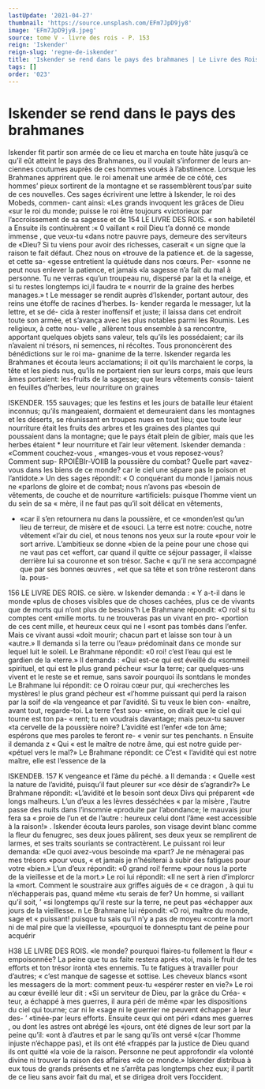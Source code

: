 ```yaml
---
lastUpdate: '2021-04-27'
thumbnail: 'https://source.unsplash.com/EFm7JpD9jy8'
image: 'EFm7JpD9jy8.jpeg'
source: tome V - livre des rois - P. 153
reign: 'Iskender'
reign-slug: 'regne-de-iskender'
title: 'Iskender se rend dans le pays des brahmanes | Le Livre des Rois | Shâhnâmeh'
tags: []
order: '023'
---
```


# Iskender se rend dans le pays des brahmanes

Iskender fit partir son armée de ce lieu et marcha en toute hâte jusqu’à ce qu’il eût atteint le pays des Brahmanes, ou il voulait s’informer de leurs an- ciennes coutumes auprès de ces hommes voués à l’abstinence. Lorsque les Brahmanes apprirent que. le roi amenait une armée de ce côté, ces hommes’
pieux sortirent de la montagne et se rassemblèrent tous’par suite de ces nouvelles. Ces sages écrivirent
une lettre à Iskender, le roi des Mobeds, commen- cant ainsi: «Les grands invoquent les grâces de Dieu
«sur le roi du monde; puisse le roi être toujours «victorieux par l’accroissement de sa sagesse et de
154 LE LIVRE DES ROIS.
« son habiletél a Ensuite ils continuèrent :« 0 vaillant
« roil Dieu t’a donné ce monde immense , que veux-tu «dans notre pauvre pays, demeure des serviteurs de «Dieu? Si tu viens pour avoir des richesses, caserait « un signe que la raison te fait défaut. Chez nous on «trouve de la patience et. de la sagesse, et cette sa- «gesse entretient la quiétude dans nos cœurs. Per- «sonne ne peut nous enlever la patience, et jamais «la sagesse n’a fait du mal à personne. Tu ne verras «qu’un troupeau nu, dispersé par la et la «neige, et si tu restes longtemps ici,il faudra te « nourrir de la graine des herbes manages.» t
Le messager se rendit auprès d’Iskender, portant autour, des reins une étoffe de racines d’herbes. Is- kender regarda le messager, lut la lettre, et se dé-
cida à rester inoffensif et juste; il laissa dans cet endroit toute son armée, et s’avança avec les plus notables parmi les Roumis. Les religieux, à cette nou- velle , allèrent tous ensemble à sa rencontre, apportant quelques objets sans valeur, tels qu’ils les possédaient;
car ils n’avaient ni trésors, ni semences, ni récoltes.
Tous prononcèrent des bénédictions sur le roi ma- gnanime de la terre. Iskender regarda les Brahmanes et écouta leurs acclamations; il oit qu’ils marchaient
le corps, la tête et les pieds nus, qu’ils ne portaient
rien sur leurs corps, mais que leurs âmes portaient: les-fruits de la sagesse; que leurs vêtements consis- taient en feuilles d’herbes, leur nourriture on graines

ISKENDER. 155 sauvages; que les festins et les jours de bataille leur
étaient inconnus; qu’ils mangeaient, dormaient et demeuraient dans les montagnes et les déserts, se réunissant en troupes nues en tout lieu; que toute leur nourriture était les fruits des arbres et les graines des plantes qui poussaient dans la montagne; que le pays était plein de gibier, mais que les herbes étaient \* leur nourriture et l’air leur vêtement.
Iskender demanda : «Comment couchez-vous , «manges-vous et vous reposez-vous? Comment sup- RPOIÊBIr-VOIIB la poussière du combat? Quelle part «avez-vous dans les biens de ce monde? car le ciel une sépare pas le poison et l’antidote.» Un des sages répondit: « O conquérant du monde l jamais nous ne «parlons de gloire et de combat; nous n’avons pas «besoin de vêtements, de couche et de nourriture «artificiels: puisque l’homme vient un du sein de sa
« mère, il ne faut pas qu’il soit délicat en vêtements,

- «car il s’en retournera nu dans la poussière, et ce «monden’est qu’un lieu de terreur, de misère et de
  «souci. La terre est notre: couche, notre vêtement «l’air du ciel, et nous tenons nos yeux sur la route «pour voir le sort arrive. L’ambitieux se donne «bien de la peine pour une chose qui ne vaut pas cet «effort, car quand il quitte ce séjour passager, il «laisse derrière lui sa couronne et son trésor. Sache
  « qu’il ne sera accompagné que par ses bonnes œuvres ,
  «et que sa tête et son trône resteront dans la. pous-

156 LE LIVRE DES ROIS.
ce sière. w Iskender demanda : « Y a-t-il dans le monde
«plus de choses visibles que de choses cachées, plus ce de vivants que de morts qui n’ont plus de besoins’h
Le Brahmane répondit: «O roi! si tu comptes cent «mille morts. tu ne trouveras pas un vivant en pro- «portion de ces cent mille, et heureux ceux qui ne
I «sont pas tombés dans l’enfer. Mais ce vivant aussi
«doit mourir; chacun part et laisse son tour à un «autre.» Il demanda si la terre ou l’eau» prédominait
dans ce monde sur lequel luit le soleil. Le Brahmane répondit: «0 roi! c’est l’eau qui est le gardien de la
«terre.» Il demanda : «Qui est-ce qui est éveillé du «sommeil spirituel, et qui est le plus grand pécheur «sur la terre; car quelques-uns vivent et le reste se et remue, sans savoir pourquoi ils sontdans le mondes Le Brahmane lui répondit: ce O roirau cœur pur, qui «recherches les mystères! le plus grand pécheur est «l’homme puissant qui perd la raison par la soif de
«la vengeance et par l’avidité. Si tu veux le bien con- «naître, avant tout, regarde-toi. La terre t’est sou- «mise, on dirait que le ciel qui tourne est ton pa-
« rent; tu en voudrais davantage; mais peux-tu sauver «ta cervelle de la poussière noire? L’avidité est l’enfer
«de ton âme; espérons que mes paroles te feront re-
« venir sur tes penchants. n Ensuite il demanda z « Qui
« est le maître de notre âme, qui est notre guide per- «pétuel vers le mal?» Le Brahmane répondit: ce C’est
« l’avidité qui est notre maître, elle est l’essence de la

lSKENDEB. 157 K vengeance et l’âme du péché. a Il demanda : « Quelle
«est la nature de l’avidité, puisqu’il faut pleurer sur «ce désir de s’agrandir?» Le Brahmane répondit: «L’avidité et le besoin sont deux Divs qui préparent «de longs malheurs. L’un d’eux a les lèvres desséchées
« par la misère , l’autre passe des nuits dans l’insomnie
«produite par l’abondance; le mauvais jour fera sa « proie de l’un et de l’autre : heureux celui dont l’âme
«est accessible à la raison!» . Iskender écouta leurs paroles, son visage devint
blanc comme la fleur du fenugrec, ses deux joues pâlirent, ses deux yeux se remplirent de larmes, et ses traits souriants se contractèrent. Le puissant roi leur demanda: «De quoi avez-vous besoinde ma «part? Je ne ménagerai pas mes trésors «pour vous,
« et jamais je n’hésiterai à subir des fatigues pour votre
«bien.» L’un d’eux répondit: «0 grand roi! ferme
«pour nous la porte de la vieillesse et de la mort.» Le roi lui répondit: «Il ne sert à rien d’implorcr la «mort. Comment le soustraire aux griffes aiguës de « ce dragon , à qui tu n’échapperais pas, quand même
«tu serais de fer? Un homme, si vaillant qu’il soit, ’ «si longtemps qu’il reste sur la terre, ne peut pas «échapper aux jours de la vieillesse. n Le Brahmane lui répondit: «O roi, maître du monde, sage et
« puissant! puisque tu sais qu’il n’y a pas de moyeu
«contre la mort ni de mal pire que la vieillesse, «pourquoi te donnesptu tant de peine pour acquérir

H38 LE LIVRE DES ROIS.
«le monde? pourquoi flaires-tu follement la fleur « empoisonnée? La peine que tu as faite restera après «toi, mais le fruit de tes efforts et ton trésor irontà
«tes ennemis. Tu te fatigues à travailler pour d’autres;
« c’est manque de sagesse et sottise. Les cheveux blancs «sont les messagers de la mort: comment peux-tu «espérer rester en vie?» Le roi au cœur éveillé leur
dit : «Si un serviteur de Dieu, par la grâce du Créa-
« teur, a échappé à mes guerres, il aura péri de même
«par les dispositions du ciel qui tourne; car ni le «sage ni le guerrier ne peuvent échapper à leur des- ’ «tinée-par leurs efforts. Ensuite ceux qui ont péri «dans mes guerres , ou dont les astres ont abrégé les «jours, ont été dignes de leur sort par la peine qu’il:
«ont à d’autres et par le sang qu’ils ont versé
«(car l’homme injuste n’échappe pas), et ils ont été
«frappés par la justice de Dieu quand ils ont quitté
«la voie de la raison. Personne ne peut approfondir
«la volonté divine ni trouver la raison des affaires «de ce monde.»
Iskender distribua à eux tous de grands présents
et ne s’arrêta pas longtemps chez eux; il partit de ce
lieu sans avoir fait du mal, et se dirigea droit vers l’occident.
